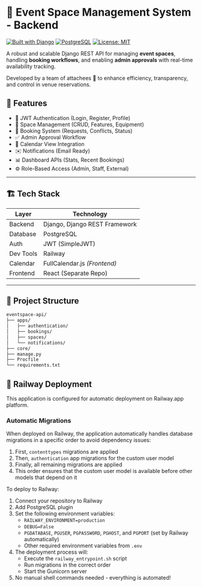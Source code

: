 # 🎉 Event Space Management System - Backend

[![Built with Django](https://img.shields.io/badge/Django-4.2+-green?logo=django)](https://www.djangoproject.com/)
[![PostgreSQL](https://img.shields.io/badge/PostgreSQL-Database-blue?logo=postgresql)](https://www.postgresql.org/)
[![License: MIT](https://img.shields.io/badge/License-MIT-lightgrey.svg)](https://opensource.org/licenses/MIT)

A robust and scalable Django REST API for managing **event spaces**, handling **booking workflows**, and enabling **admin approvals** with real-time availability tracking.

Developed by a team of attachees 💼 to enhance efficiency, transparency, and control in venue reservations.

## 🚀 Features

- 🔐 JWT Authentication (Login, Register, Profile)
- 🏢 Space Management (CRUD, Features, Equipment)
- 📅 Booking System (Requests, Conflicts, Status)
- ✅ Admin Approval Workflow
- 📆 Calendar View Integration
- ✉️ Notifications (Email Ready)
- 📊 Dashboard APIs (Stats, Recent Bookings)
- ⚙️ Role-Based Access (Admin, Staff, External)

---

## 🏗️ Tech Stack

| Layer        | Technology       |
|--------------|------------------|
| Backend      | Django, Django REST Framework |
| Database     | PostgreSQL       |
| Auth         | JWT (SimpleJWT)  |
| Dev Tools    | Railway  |
| Calendar     | FullCalendar.js *(Frontend)* |
| Frontend     | React (Separate Repo)        |

---

## 📁 Project Structure

```bash
eventspace-api/
├── apps/
│   ├── authentication/
│   ├── bookings/
│   ├── spaces/
│   └── notifications/
├── core/
├── manage.py
├── Procfile
└── requirements.txt
```

## 🚂 Railway Deployment

This application is configured for automatic deployment on Railway.app platform.

### Automatic Migrations

When deployed on Railway, the application automatically handles database migrations in a specific order to avoid dependency issues:

1. First, `contenttypes` migrations are applied
2. Then, `authentication` app migrations for the custom user model
3. Finally, all remaining migrations are applied
4. This order ensures that the custom user model is available before other models that depend on it

To deploy to Railway:

1. Connect your repository to Railway
2. Add PostgreSQL plugin
3. Set the following environment variables:
   - `RAILWAY_ENVIRONMENT=production` 
   - `DEBUG=False`
   - `PGDATABASE`, `PGUSER`, `PGPASSWORD`, `PGHOST`, and `PGPORT` (set by Railway automatically)
   - Other required environment variables from `.env`
4. The deployment process will:
   - Execute the `railway_entrypoint.sh` script
   - Run migrations in the correct order
   - Start the Gunicorn server
5. No manual shell commands needed - everything is automated!
